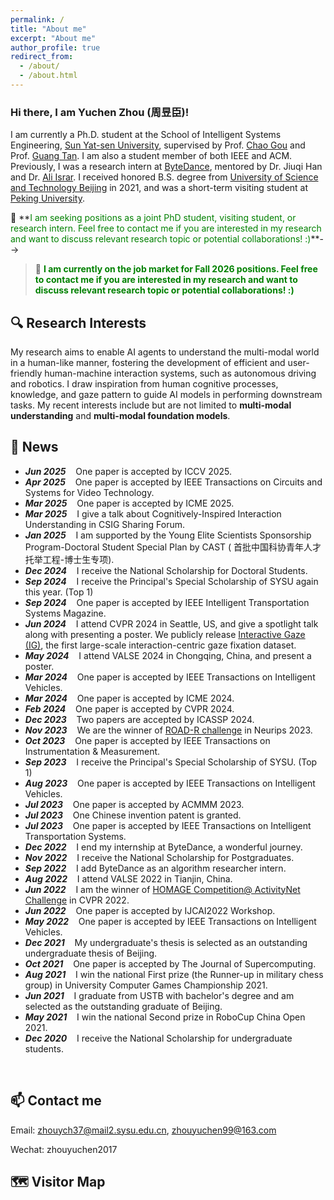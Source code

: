 ```yaml
---
permalink: /
title: "About me"
excerpt: "About me"
author_profile: true
redirect_from: 
  - /about/
  - /about.html
---
```


### Hi there, I am Yuchen Zhou (周昱臣)!

I am currently a Ph.D. student at the School of Intelligent Systems Engineering, [Sun Yat-sen University](https://www.sysu.edu.cn/), supervised by Prof. [Chao Gou](https://chaogou.github.io/) and Prof. [Guang Tan](https://ise.sysu.edu.cn/teacher/teacher01/1354976.htm). I am also a student member of both IEEE and ACM. Previously, I was a research intern at [ByteDance](https://www.bytedance.com/en/), mentored by Dr. Jiuqi Han and Dr. [Ali Israr](https://scholar.google.com/citations?hl=en&user=lo4v844AAAAJ).
I received honored B.S. degree from [University of Science and Technology Beijing](https://www.ustb.edu.cn/) in 2021, and was a short-term visiting student at [Peking University](https://www.pku.edu.cn/).


<!--Currently, my research aims to enhance AI agents' ability to understand complex interactions by simulating human cognitive processes and incorporating human knowledge, thereby facilitating more effective and user-friendly human-machine interactions.  -->

<!--> 📣 **<font color=green>I am seeking positions as a joint PhD student, visiting student, or research intern. Feel free to contact me if you are interested in my research and want to discuss relevant research topic or potential collaborations! :)</font>**-->

> 📣 **<font color=green>I am currently on the job market for Fall 2026 positions. Feel free to contact me if you are interested in my research and want to discuss relevant research topic or potential collaborations! :)</font>**
> 

🔍 Research Interests
------
My research aims to enable AI agents to understand the multi-modal world in a human-like manner, fostering the development of efficient and user-friendly human-machine interaction systems, such as autonomous driving and robotics. I draw inspiration from human cognitive processes, knowledge, and gaze pattern to guide AI models in performing downstream tasks.
My recent interests include but are not limited to **multi-modal understanding** and **multi-modal foundation models**.

🌟 News
-----
* ***Jun  2025*** $~~$ One paper is accepted by ICCV 2025.
* ***Apr  2025*** $~~$ One paper is accepted by IEEE Transactions on Circuits and Systems for Video Technology.
* ***Mar  2025*** $~~$ One paper is accepted by ICME 2025.
* ***Mar  2025*** $~~$ I give a talk about Cognitively-Inspired Interaction Understanding in CSIG Sharing Forum.
* ***Jan  2025*** $~~$ I am supported by the Young Elite Scientists Sponsorship Program-Doctoral Student Special Plan by CAST ( 首批中国科协青年人才托举工程-博士生专项).
* ***Dec  2024*** $~~$ I receive the National Scholarship for Doctoral Students.
* ***Sep  2024*** $~~$ I receive the Principal's Special Scholarship of SYSU again this year. (Top 1)
* ***Sep  2024*** $~~$ One paper is accepted by IEEE Intelligent Transportation Systems Magazine.
* ***Jun  2024*** $~~$ I attend CVPR 2024 in Seattle, US, and give a spotlight talk along with presenting a poster. We publicly release [Interactive Gaze (IG)](https://yuchen2199.github.io/Interactive-Gaze/), the first large-scale interaction-centric gaze fixation dataset.
* ***May  2024*** $~~$ I attend VALSE 2024 in Chongqing, China, and present a poster.
* ***Mar  2024*** $~~$ One paper is accepted by IEEE Transactions on Intelligent Vehicles.
* ***Mar  2024*** $~~$ One paper is accepted by ICME 2024.
* ***Feb  2024*** $~~$ One paper is accepted by CVPR 2024.
* ***Dec  2023*** $~~$ Two papers are accepted by ICASSP 2024.
* ***Nov  2023*** $~~$ We are the winner of [ROAD-R challenge](https://sites.google.com/view/road-r/winners) in Neurips 2023. 
* ***Oct  2023*** $~~$ One paper is accepted by IEEE Transactions on Instrumentation & Measurement.
* ***Sep  2023*** $~~$ I receive the Principal's Special Scholarship of SYSU. (Top 1)
* ***Aug  2023*** $~~$ One paper is accepted by IEEE Transactions on Intelligent Vehicles.
* ***Jul  2023*** $~~$ One paper is accepted by ACMMM 2023.
* ***Jul  2023*** $~~$ One Chinese invention patent is granted.
* ***Jul  2023*** $~~$ One paper is accepted by IEEE Transactions on Intelligent Transportation Systems.
* ***Dec  2022*** $~~$ I end my internship at ByteDance, a wonderful journey.
* ***Nov  2022*** $~~$ I receive the National Scholarship for Postgraduates.
* ***Sep  2022*** $~~$ I add ByteDance as an algorithm researcher intern.
* ***Aug  2022*** $~~$ I attend VALSE 2022 in Tianjin, China.
* ***Jun  2022*** $~~$ I am the winner of [HOMAGE Competition@ ActivityNet Challenge](https://www.youtube.com/watch?v=KK3SPK6iueE) in CVPR 2022.
* ***Jun  2022*** $~~$ One paper is accepted by IJCAI2022 Workshop.
* ***May  2022*** $~~$ One paper is accepted by IEEE Transactions on Intelligent Vehicles.
* ***Dec  2021*** $~~$ My undergraduate's thesis is selected as an outstanding undergraduate thesis of Beijing. 
* ***Oct  2021*** $~~$ One paper is accepted by The Journal of Supercomputing.
* ***Aug  2021*** $~~$ I win the national First prize (the Runner-up in military chess group) in University Computer Games Championship 2021.
* ***Jun  2021*** $~~$ I graduate from USTB with bachelor's degree and 
am selected as the outstanding graduate of Beijing.
* ***May  2021*** $~~$ I win the national Second prize in RoboCup China Open 2021.
* ***Dec  2020*** $~~$ I receive the National Scholarship for undergraduate students.
<br>

📫 Contact me
------
Email: zhouych37@mail2.sysu.edu.cn, zhouyuchen99@163.com

Wechat: zhouyuchen2017

🗺️ Visitor Map
------
<script type="text/javascript" src="//rf.revolvermaps.com/0/0/8.js?i=586n95ssjyp&amp;m=2&amp;c=ff0000&amp;cr1=ffffff&amp;f=arial&amp;l=33" async="async"></script>
